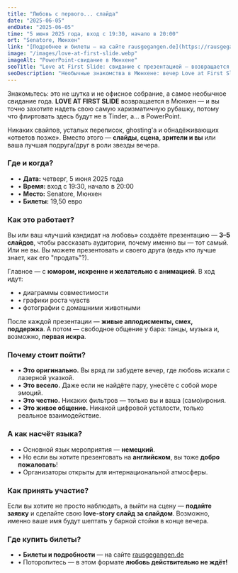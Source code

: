 ```yaml
---
title: "Любовь с первого... слайда"
date: "2025-06-05"
endDate: "2025-06-05"
time: "5 июня 2025 года, вход с 19:30, начало в 20:00"
ort: "Senatore, Мюнхен"
link: "[Подробнее и билеты — на сайте rausgegangen.de](https://rausgegangen.de/events/love-at-first-slide-power-point-dating-by-rausgegangen-audie-0/)"
image: "/images/love-at-first-slide.webp"
imageAlt: "PowerPoint-свидание в Мюнхене"
seoTitle: "Love at First Slide: свидание с презентацией — возвращается в Мюнхен"
seoDescription: "Необычные знакомства в Мюнхене: вечер Love at First Slide, где флиртуют с помощью слайдов и графиков. Все подробности о дате, месте, формате и участии."
---
```


Знакомьтесь: это не шутка и не офисное собрание, а самое необычное свидание года. **LOVE AT FIRST SLIDE** возвращается в Мюнхен — и вы точно захотите надеть свою самую харизматичную рубашку, потому что флиртовать здесь будут не в Tinder, а... в PowerPoint.

Никаких свайпов, усталых переписок, ghosting'а и обнадёживающих «ответов позже». Вместо этого — **слайды, сцена, зрители и вы** или ваша лучшая подруга/друг в роли звезды вечера.


### Где и когда?

- • **Дата:** четверг, 5 июня 2025 года  
- • **Время:** вход с 19:30, начало в 20:00  
- • **Место:** Senatore, Мюнхен  
- • **Билеты:** 19,50 евро  

### Как это работает?

Вы или ваш «лучший кандидат на любовь» создаёте презентацию — **3–5 слайдов**, чтобы рассказать аудитории, почему именно вы — тот самый. Или не вы. Вы можете презентовать и своего друга (ведь кто лучше знает, как его "продать"?).

Главное — с **юмором, искренне и желательно с анимацией**. В ход идут:

- • диаграммы совместимости  
- • графики роста чувств  
- • фотографии с домашними животными  

После каждой презентации — **живые аплодисменты, смех, поддержка**. А потом — свободное общение у бара: танцы, музыка и, возможно, **первая искра**.

### Почему стоит пойти?

- • **Это оригинально.** Вы вряд ли забудете вечер, где любовь искали с лазерной указкой.  
- • **Это весело.** Даже если не найдёте пару, унесёте с собой море эмоций.  
- • **Это честно.** Никаких фильтров — только вы и ваша (само)ирония.  
- • **Это живое общение.** Никакой цифровой усталости, только реальное взаимодействие.  

### А как насчёт языка?

- • Основной язык мероприятия — **немецкий**.  
- • Но если вы хотите презентовать на **английском**, вы тоже **добро пожаловать**!  
- • Организаторы открыты для интернациональной атмосферы.  

### Как принять участие?

Если вы хотите не просто наблюдать, а выйти на сцену — **подайте заявку** и сделайте свою **love-story слайд за слайдом**. Возможно, именно ваше имя будут шептать у барной стойки в конце вечера.

### Где купить билеты?

- • **Билеты и подробности** — на сайте [rausgegangen.de](https://rausgegangen.de/events/love-at-first-slide-power-point-dating-by-rausgegangen-audie-0/)  
- • Поторопитесь — в этом формате **любовь действительно не ждёт!**
